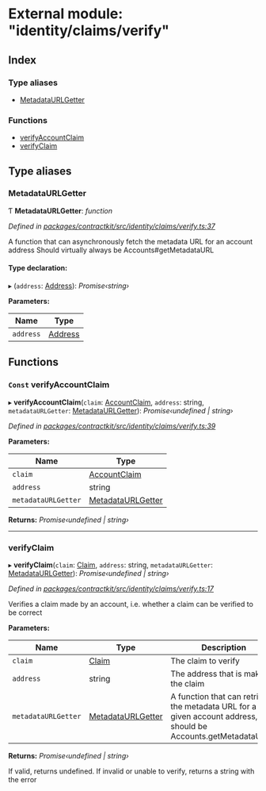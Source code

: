 # External module: "identity/claims/verify"

## Index

### Type aliases

* [MetadataURLGetter](_identity_claims_verify_.md#metadataurlgetter)

### Functions

* [verifyAccountClaim](_identity_claims_verify_.md#const-verifyaccountclaim)
* [verifyClaim](_identity_claims_verify_.md#verifyclaim)

## Type aliases

###  MetadataURLGetter

Ƭ **MetadataURLGetter**: *function*

*Defined in [packages/contractkit/src/identity/claims/verify.ts:37](https://github.com/celo-org/celo-monorepo/blob/06adf8b7a/packages/contractkit/src/identity/claims/verify.ts#L37)*

A function that can asynchronously fetch the metadata URL for an account address
Should virtually always be Accounts#getMetadataURL

#### Type declaration:

▸ (`address`: [Address](_base_.md#address)): *Promise‹string›*

**Parameters:**

Name | Type |
------ | ------ |
`address` | [Address](_base_.md#address) |

## Functions

### `Const` verifyAccountClaim

▸ **verifyAccountClaim**(`claim`: [AccountClaim](_identity_claims_account_.md#accountclaim), `address`: string, `metadataURLGetter`: [MetadataURLGetter](_identity_claims_verify_.md#metadataurlgetter)): *Promise‹undefined | string›*

*Defined in [packages/contractkit/src/identity/claims/verify.ts:39](https://github.com/celo-org/celo-monorepo/blob/06adf8b7a/packages/contractkit/src/identity/claims/verify.ts#L39)*

**Parameters:**

Name | Type |
------ | ------ |
`claim` | [AccountClaim](_identity_claims_account_.md#accountclaim) |
`address` | string |
`metadataURLGetter` | [MetadataURLGetter](_identity_claims_verify_.md#metadataurlgetter) |

**Returns:** *Promise‹undefined | string›*

___

###  verifyClaim

▸ **verifyClaim**(`claim`: [Claim](_identity_claims_claim_.md#claim), `address`: string, `metadataURLGetter`: [MetadataURLGetter](_identity_claims_verify_.md#metadataurlgetter)): *Promise‹undefined | string›*

*Defined in [packages/contractkit/src/identity/claims/verify.ts:17](https://github.com/celo-org/celo-monorepo/blob/06adf8b7a/packages/contractkit/src/identity/claims/verify.ts#L17)*

Verifies a claim made by an account, i.e. whether a claim can be verified to be correct

**Parameters:**

Name | Type | Description |
------ | ------ | ------ |
`claim` | [Claim](_identity_claims_claim_.md#claim) | The claim to verify |
`address` | string | The address that is making the claim |
`metadataURLGetter` | [MetadataURLGetter](_identity_claims_verify_.md#metadataurlgetter) | A function that can retrieve the metadata URL for a given account address,                          should be Accounts.getMetadataURL() |

**Returns:** *Promise‹undefined | string›*

If valid, returns undefined. If invalid or unable to verify, returns a string with the error

